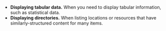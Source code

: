 - **Displaying tabular data.** When you need to display tabular information, such as statistical data.
- **Displaying directories.** When listing locations or resources that have similarly-structured content for many items.